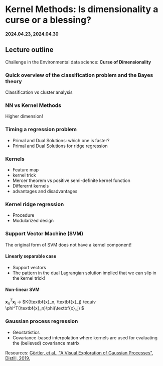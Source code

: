 # Kernel Methods: Is dimensionality a curse or a blessing?

**2024.04.23, 2024.04.30**

## Lecture outline

Challenge in the Environmental data science: **Curse of Dimensionality**

### Quick overview of the classification problem and the Bayes theory 

Classification vs cluster analysis

### NN vs Kernel Methods

Higher dimension!

### Timing a regression problem

- Primal and Dual Solutions: which one is faster?
- Primal and Dual Solutions for ridge regression

### Kernels

- Feature map
- kernel trick
- Mercer theorem vs positive semi-definite kernel function
- Differernt kernels
- advantages and disadvantages

### Kernel ridge regression

- Procedure
- Modularized design

### Support Vector Machine (SVM)

The original form of SVM does not have a kernel component!

#### Linearly separable case
- Support vectors
- The pattern in the dual Lagrangian solution implied that we can slip in the kernel trick!

#### Non-linear SVM

$\textbf{x}_n^T\textbf{x}_j$ -> $K(\textbf{x}_n, \textbf{x}_j) \equiv \phi^T(\textbf{x}_n)\phi(\textbf{x}_j) $

### Gaussian process regression

- Geostatistics
- Covariance-based interpolation where kernels are used for evaluating the (believed) covariance matrix

Resources: [Görtler, et al., "A Visual Exploration of Gaussian Processes", Distill, 2019.](https://distill.pub/2019/visual-exploration-gaussian-processes/)